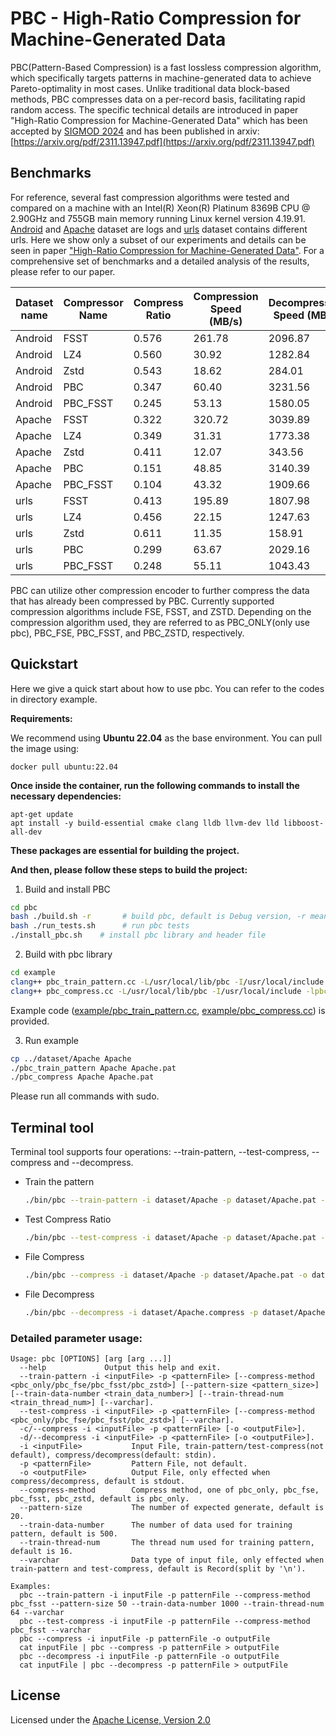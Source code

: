 # PBC - High-Ratio Compression for Machine-Generated Data

PBC(Pattern-Based Compression) is a fast lossless compression algorithm, which specifically targets patterns in machine-generated data to achieve Pareto-optimality in most cases.  Unlike traditional data block-based methods, PBC compresses data on a per-record basis, facilitating rapid random access. The specific technical details are introduced in paper "High-Ratio Compression for Machine-Generated Data" which has been accepted by [SIGMOD 2024](https://2024.sigmod.org/) and has been published in arxiv: [https://arxiv.org/pdf/2311.13947.pdf](https://arxiv.org/pdf/2311.13947.pdf)

## Benchmarks

For reference, several fast compression algorithms were tested and compared on a machine with an Intel(R) Xeon(R) Platinum 8369B CPU @ 2.90GHz and 755GB main memory running Linux kernel version 4.19.91. [Android](dataset/Android) and [Apache](dataset/Apache) dataset are logs  and [urls](dataset/urls) dataset contains different urls. Here we show only a subset of our experiments and details can be seen in paper [&#34;High-Ratio Compression for Machine-Generated Data&#34;](https://arxiv.org/pdf/2311.13947.pdf). For a comprehensive set of benchmarks and a detailed analysis of the results, please refer to our paper.

| Dataset name | Compressor Name | Compress Ratio | Compression Speed (MB/s) | Decompression Speed (MB/s) |
| ------------ | --------------- | -------------- | ------------------------ | -------------------------- |
| Android      | FSST            | 0.576          | 261.78                   | 2096.87                    |
| Android      | LZ4             | 0.560          | 30.92                    | 1282.84                    |
| Android      | Zstd            | 0.543          | 18.62                    | 284.01                     |
| Android      | PBC             | 0.347          | 60.40                    | 3231.56                    |
| Android      | PBC_FSST        | 0.245          | 53.13                    | 1580.05                    |
| Apache       | FSST            | 0.322          | 320.72                   | 3039.89                    |
| Apache       | LZ4             | 0.349          | 31.31                    | 1773.38                    |
| Apache       | Zstd            | 0.411          | 12.07                    | 343.56                     |
| Apache       | PBC             | 0.151          | 48.85                    | 3140.39                    |
| Apache       | PBC_FSST        | 0.104          | 43.32                    | 1909.66                    |
| urls         | FSST            | 0.413          | 195.89                   | 1807.98                    |
| urls         | LZ4             | 0.456          | 22.15                    | 1247.63                    |
| urls         | Zstd            | 0.611          | 11.35                    | 158.91                     |
| urls         | PBC             | 0.299          | 63.67                    | 2029.16                    |
| urls         | PBC_FSST        | 0.248          | 55.11                    | 1043.43                    |

PBC can utilize other compression encoder to further compress the data that has already been compressed by PBC. Currently supported compression algorithms include FSE, FSST, and ZSTD. Depending on the compression algorithm used, they are referred to as PBC_ONLY(only use pbc), PBC_FSE, PBC_FSST, and PBC_ZSTD, respectively.

## Quickstart

Here we give a quick start about how to use pbc. You can refer to the codes in directory example.

**Requirements:**

We recommend using **Ubuntu 22.04** as the base environment. You can pull the image using:

```
docker pull ubuntu:22.04
```

**Once inside the container, run the following commands to install the necessary dependencies:**

```
apt-get update
apt install -y build-essential cmake clang lldb llvm-dev lld libboost-all-dev
```

**These packages are essential for building the project.**

**And then, please follow these steps to build the project:**

1. Build and install PBC

```bash
cd pbc
bash ./build.sh -r       # build pbc, default is Debug version, -r means Release version,
bash ./run_tests.sh      # run pbc tests
./install_pbc.sh    # install pbc library and header file
```

2. Build with pbc library

```bash
cd example
clang++ pbc_train_pattern.cc -L/usr/local/lib/pbc -I/usr/local/include -lpbc -lpbc_fse -lpbc_fsst -lzstd -lhs -lpthread -o pbc_train_pattern
clang++ pbc_compress.cc -L/usr/local/lib/pbc -I/usr/local/include -lpbc -lpbc_fse -lpbc_fsst -lzstd -lhs -lpthread -o pbc_compress
```

Example code ([example/pbc_train_pattern.cc](example/pbc_train_pattern.cc), [example/pbc_compress.cc](example/pbc_compress.cc)) is provided.

3. Run example

```bash
cp ../dataset/Apache Apache
./pbc_train_pattern Apache Apache.pat
./pbc_compress Apache Apache.pat
```

Please run all commands with sudo.

## Terminal tool

Terminal tool supports four operations: --train-pattern, --test-compress, --compress and --decompress.

* Train the pattern
  ```bash
  ./bin/pbc --train-pattern -i dataset/Apache -p dataset/Apache.pat --compress-method pbc_fsst --pattern-size 50 --train-data-number 1000 --train-thread-num 64
  ```
* Test Compress Ratio
  ```bash
  ./bin/pbc --test-compress -i dataset/Apache -p dataset/Apache.pat --compress-method pbc_fsst
  ```
* File Compress
  ```bash
  ./bin/pbc --compress -i dataset/Apache -p dataset/Apache.pat -o dataset/Apache.compress
  ```
* File Decompress
  ```bash
  ./bin/pbc --decompress -i dataset/Apache.compress -p dataset/Apache.pat -o dataset/Apache.origin
  ```

### Detailed parameter usage:

```
Usage: pbc [OPTIONS] [arg [arg ...]]
  --help             Output this help and exit.
  --train-pattern -i <inputFile> -p <patternFile> [--compress-method <pbc_only/pbc_fse/pbc_fsst/pbc_zstd>] [--pattern-size <pattern_size>] [--train-data-number <train_data_number>] [--train-thread-num <train_thread_num>] [--varchar].
  --test-compress -i <inputFile> -p <patternFile> [--compress-method <pbc_only/pbc_fse/pbc_fsst/pbc_zstd>] [--varchar].
  -c/--compress -i <inputFile> -p <patternFile> [-o <outputFile>].
  -d/--decompress -i <inputFile> -p <patternFile> [-o <outputFile>].
  -i <inputFile>           Input File, train-pattern/test-compress(not default), compress/decompress(default: stdin).
  -p <patternFile>         Pattern File, not default.
  -o <outputFile>          Output File, only effected when compress/decompress, default is stdout.
  --compress-method        Compress method, one of pbc_only, pbc_fse, pbc_fsst, pbc_zstd, default is pbc_only.
  --pattern-size           The number of expected generate, default is 20.
  --train-data-number      The number of data used for training pattern, default is 500.
  --train-thread-num       The thread num used for training pattern, default is 16.
  --varchar                Data type of input file, only effected when train-pattern and test-compress, default is Record(split by '\n').

Examples:
  pbc --train-pattern -i inputFile -p patternFile --compress-method pbc_fsst --pattern-size 50 --train-data-number 1000 --train-thread-num 64 --varchar
  pbc --test-compress -i inputFile -p patternFile --compress-method pbc_fsst --varchar
  pbc --compress -i inputFile -p patternFile -o outputFile
  cat inputFile | pbc --compress -p patternFile > outputFile
  pbc --decompress -i inputFile -p patternFile -o outputFile
  cat inputFile | pbc --decompress -p patternFile > outputFile
```

## License

Licensed under the [Apache License, Version 2.0](LICENSE)
